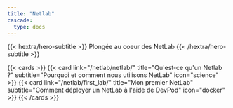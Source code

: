 ```yaml
---
title: "Netlab"
cascade:
  type: docs
---
```


<!-- markdownlint-disable MD033 MD034-->

{{< hextra/hero-subtitle >}}
  Plongée au coeur des NetLab
{{< /hextra/hero-subtitle >}}

{{< cards >}}
  {{< card link="/netlab/netlab/" title="Qu'est-ce qu'un Netlab ?" subtitle="Pourquoi et comment nous utilisons NetLab" icon="science" >}}
  {{< card link="/netlab/first_lab/" title="Mon premier NetLab" subtitle="Comment déployer un NetLab à l'aide de DevPod" icon="docker" >}}
{{< /cards >}}
